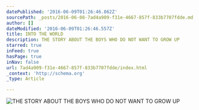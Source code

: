 ```yaml
---
datePublished: '2016-06-09T01:26:46.862Z'
sourcePath: _posts/2016-06-08-7ad4a909-f31e-4667-857f-833b7707fdde.md
author: []
dateModified: '2016-06-09T01:26:46.557Z'
title: INTO THE WORLD
description: THE STORY ABOUT THE BOYS WHO DO NOT WANT TO GROW UP
starred: true
inFeed: true
hasPage: true
inNav: false
url: 7ad4a909-f31e-4667-857f-833b7707fdde/index.html
_context: 'http://schema.org'
_type: Article

---
```

![THE STORY ABOUT THE BOYS WHO DO NOT WANT TO GROW UP](https://the-grid-user-content.s3-us-west-2.amazonaws.com/9a1f9b02-1f9c-4d4e-b5cd-0885caf91e4b.jpg)